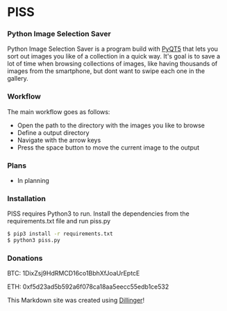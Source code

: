 # PISS
### Python Image Selection Saver

Python Image Selection Saver is a program build with [PyQT5] that lets you sort out images you like of a collection in a quick way. It's goal is to save a lot of time when browsing collections of images, like having thousands of images from the smartphone, but dont want to swipe each one in the gallery. 

### Workflow
The main workflow goes as follows:

  - Open the path to the directory with the images you like to browse
  - Define a output directory
  - Navigate with the arrow keys
  - Press the space button to move the current image to the output

### Plans
  - In planning

### Installation

PISS requires Python3 to run.
Install the dependencies from the requirements.txt file and run piss.py

```sh
$ pip3 install -r requirements.txt
$ python3 piss.py
```

### Donations

BTC: 1DixZsj9HdRMCD16co1BbhXfJoaUrEptcE

ETH: 0xf5d23ad5b592a6f078ca18aa5eecc55edb1ce532




This Markdown site was created using [Dillinger]!

[//]: # (These are reference links used in the body)
   [PyQt5]: <https://riverbankcomputing.com/software/pyqt/downloadr>
   [Dillinger]: <https://dillinger.io/>
